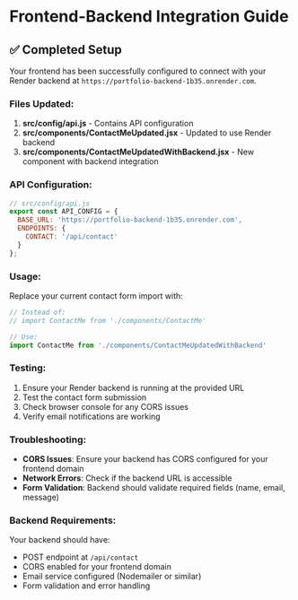 # Frontend-Backend Integration Guide

## ✅ Completed Setup

Your frontend has been successfully configured to connect with your Render backend at `https://portfolio-backend-1b35.onrender.com`.

### Files Updated:
1. **src/config/api.js** - Contains API configuration
2. **src/components/ContactMeUpdated.jsx** - Updated to use Render backend
3. **src/components/ContactMeUpdatedWithBackend.jsx** - New component with backend integration

### API Configuration:
```javascript
// src/config/api.js
export const API_CONFIG = {
  BASE_URL: 'https://portfolio-backend-1b35.onrender.com',
  ENDPOINTS: {
    CONTACT: '/api/contact'
  }
};
```

### Usage:
Replace your current contact form import with:
```javascript
// Instead of:
// import ContactMe from './components/ContactMe'

// Use:
import ContactMe from './components/ContactMeUpdatedWithBackend'
```

### Testing:
1. Ensure your Render backend is running at the provided URL
2. Test the contact form submission
3. Check browser console for any CORS issues
4. Verify email notifications are working

### Troubleshooting:
- **CORS Issues**: Ensure your backend has CORS configured for your frontend domain
- **Network Errors**: Check if the backend URL is accessible
- **Form Validation**: Backend should validate required fields (name, email, message)

### Backend Requirements:
Your backend should have:
- POST endpoint at `/api/contact`
- CORS enabled for your frontend domain
- Email service configured (Nodemailer or similar)
- Form validation and error handling
